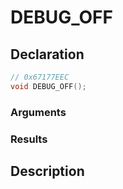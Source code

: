 # DEBUG_OFF

## Declaration
```cpp
// 0x67177EEC
void DEBUG_OFF();
```

### Arguments

### Results

## Description
